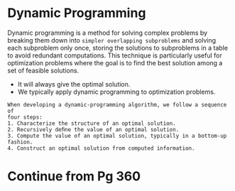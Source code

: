 # Dynamic Programming

Dynamic programming is a method for solving complex problems by breaking them down into `simpler overlapping subproblems` and solving each subproblem only once, storing the solutions to subproblems in a table to avoid redundant computations. This technique is particularly useful for optimization problems where the goal is to find the best solution among a set of feasible solutions.

- It will always give the optimal solution.
- We typically apply dynamic programming to optimization problems.

```
When developing a dynamic-programming algorithm, we follow a sequence of
four steps:
1. Characterize the structure of an optimal solution.
2. Recursively deﬁne the value of an optimal solution.
3. Compute the value of an optimal solution, typically in a bottom-up fashion.
4. Construct an optimal solution from computed information.
```
# Continue from Pg 360